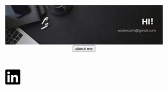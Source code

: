 <!DOCTYPE html>
<html lang="en">
    <head>
        <meta charset="UTF-8">
        <meta http-equiv="X-UA-Compatible" content="IE=edge">
        <meta name="viewport" content="width=device-width, initial-scale=1.0">
        <link rel="stylesheet" href="https://github.com/xaviercomi/xaviercomi/blob/main/estilos.css">
        <title>gitReadme</title>
    </head>
    <body>
        <header>
            <div class="container">
                <img src="./imagenes/hi.jpg" alt="banner not found">
                <a href="https://xaviercomi.github.io/xaviercomi/"><button class="btn">about me</button></a>
            </div>
        </header>
        <footer>
             <a href="https://www.linkedin.com/in/xaviercomi/"><img id="linkedin" src="./icons/linkedin.svg"></a>
        </footer>
    </body>
</html> 
